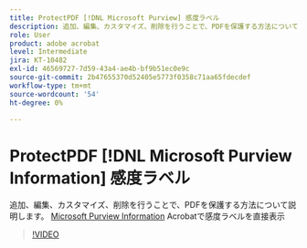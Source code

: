 ```yaml
---
title: ProtectPDF [!DNL Microsoft Purview] 感度ラベル
description: 追加、編集、カスタマイズ、削除を行うことで、PDFを保護する方法について説明します。 [!DNL Microsoft Purview] Acrobatで感度ラベルを直接表示
role: User
product: adobe acrobat
level: Intermediate
jira: KT-10482
exl-id: 46569727-7d59-43a4-ae4b-bf9b51ec0e9c
source-git-commit: 2b47655370d52405e5773f0358c71aa65fdecdef
workflow-type: tm+mt
source-wordcount: '54'
ht-degree: 0%

---
```


# ProtectPDF [!DNL Microsoft Purview Information] 感度ラベル

追加、編集、カスタマイズ、削除を行うことで、PDFを保護する方法について説明します。 [Microsoft Purview Information](https://learn.microsoft.com/en-us/microsoft-365/compliance/information-protection?view=o365-worldwide) Acrobatで感度ラベルを直接表示

>[!VIDEO](https://video.tv.adobe.com/v/3410552?quality=12&learn=on&hidetitle=true)
